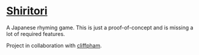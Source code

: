 [Shiritori](https://chuynh18.github.io/shiritori/)
=========

A Japanese rhyming game.  This is just a proof-of-concept and is missing a lot of required features.

Project in collaboration with [cliffpham](https://github.com/cliffpham).